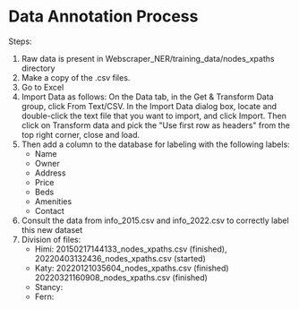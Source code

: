 # Data Annotation Process

Steps:

1. Raw data is present in Webscraper_NER/training_data/nodes_xpaths directory
2. Make a copy of the .csv files.
3. Go to Excel
4. Import Data as follows: On the Data tab, in the Get & Transform Data group, click From Text/CSV. In the Import Data dialog box, locate and double-click the text file that you want to import, and click Import. Then click on Transform data and pick the "Use first row as headers" from the top right corner, close and load. 
5. Then add a column to the database for labeling with the following labels:
    * Name
    * Owner
    * Address
    * Price
    * Beds
    * Amenities
    * Contact
6. Consult the data from info_2015.csv and info_2022.csv to correctly label this new dataset
7. Division of files:
   * Himi: 20150217144133_nodes_xpaths.csv (finished), 20220403132436_nodes_xpaths.csv (started)
   * Katy: 20220121035604_nodes_xpaths.csv (finished)
            20220321160908_nodes_xpaths.csv (finished)
   * Stancy:
   * Fern: 
